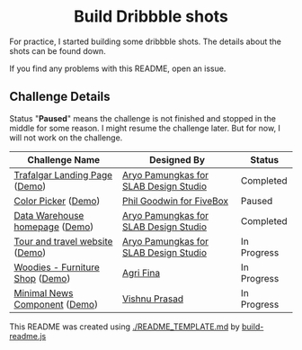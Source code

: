 <h1 align="center">Build Dribbble shots</h1>

For practice, I started building some dribbble shots.
The details about the shots can be found down.

If you find any problems with this README, open an issue.

## Challenge Details

Status "**Paused**" means the challenge is not finished and stopped in the middle for some reason. I might resume the challenge later. But for now, I will not work on the challenge.

| Challenge Name | Designed By | Status |
|----------------|-------------|--------|
| [Trafalgar Landing Page](./trafalgar-landing-page/) ([Demo](http://build-dribbble-shots.vercel.app/./trafalgar-landing-page/)) | [Aryo Pamungkas for SLAB Design Studio](https://dribbble.com/shots/12514026--FIGMA-FREEBIE-Landing-page-for-a-healthcare-startup) | Completed |
| [Color Picker](./color-picker/) ([Demo](http://build-dribbble-shots.vercel.app/./color-picker/)) | [Phil Goodwin for FiveBox](https://dribbble.com/shots/11146660-Color-Picker-FREEBIE) | Paused |
| [Data Warehouse homepage](./data-warehouse-homepage/) ([Demo](http://build-dribbble-shots.vercel.app/./data-warehouse-homepage/)) | [Aryo Pamungkas for SLAB Design Studio](https://dribbble.com/shots/10058339-FIGMA-FREEBIES-Data-warehouse-homepage) | Completed |
| [Tour and travel website](./tour-and-travel-website/) ([Demo](http://build-dribbble-shots.vercel.app/./tour-and-travel-website/)) | [Aryo Pamungkas for SLAB Design Studio](https://dribbble.com/shots/13625987-FIGMA-FREEBIE-Tour-and-travel-website) | In Progress |
| [Woodies - Furniture Shop](./woodies-shop/) ([Demo](http://build-dribbble-shots.vercel.app/./woodies-shop/)) | [Agri Fina](https://dribbble.com/shots/11018704-Woodies-Furniture-Online-Shop-Landing-Page) | In Progress |
| [Minimal News Component](./minimal-news-component) ([Demo](http://build-dribbble-shots.vercel.app/./minimal-news-component)) | [Vishnu Prasad](https://dribbble.com/shots/11116447-Minimal-News-Components) | In Progress |

This README was created using [./README_TEMPLATE.md](./README_TEMPLATE.md) by [build-readme.js](./build-readme.js)
